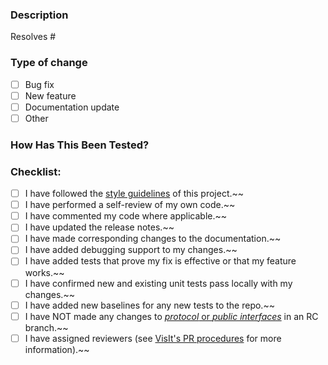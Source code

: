 ### Description

Resolves # <!-- If this PR is unrelated to a ticket, please erase this line -->

<!-- Please include a summary of the change and any other information and instructions to help reviewers understand the work -->

### Type of change

<!-- Please check one of the boxes below -->

* [ ] Bug fix
* [ ] New feature
* [ ] Documentation update
* [ ] Other <!-- please explain with a note below -->

### How Has This Been Tested?

<!-- Please describe the tests you've added or any tests that already cover this change. Include relevant information, such as which operating system you tested on. -->

### Checklist:

<!-- For items in this checklist that do not apply, simply insert two tilde chars, `~~`, just ahead of the left bracket char, `[` at the beginning of a line. Each line ends with two tilde chars to make doing such ~~strikeouts~~ easy. -->

- [ ] I have followed the [style guidelines][1] of this project.~~
- [ ] I have performed a self-review of my own code.~~
- [ ] I have commented my code where applicable.~~
- [ ] I have updated the release notes.~~
- [ ] I have made corresponding changes to the documentation.~~
- [ ] I have added debugging support to my changes.~~
- [ ] I have added tests that prove my fix is effective or that my feature works.~~
- [ ] I have confirmed new and existing unit tests pass locally with my changes.~~
- [ ] I have added new baselines for any new tests to the repo.~~
- [ ] I have NOT made any changes to [*protocol* or *public interfaces*][3] in an RC branch.~~
- [ ] I have assigned reviewers (see [VisIt's PR procedures][2] for more information).~~

[1]: https://visit-sphinx-github-user-manual.readthedocs.io/en/develop/dev_manual/StyleGuide.html
[2]: https://visit-sphinx-github-user-manual.readthedocs.io/en/develop/dev_manual/pr_create.html#reviewers
[3]: https://visit-sphinx-github-user-manual.readthedocs.io/en/develop/dev_manual/RCDevelopment.html#communication-protocols-and-public-apis
